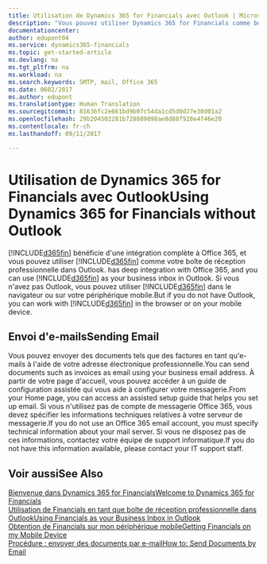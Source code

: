 ```yaml
---
title: Utilisation de Dynamics 365 for Financials avec Outlook | Microsoft Docs
description: "Vous pouvez utiliser Dynamics 365 for Financials comme boîte de réception professionnelle dans Outlook car il est intégré à Office 365, cependant, vous pouvez également l'utiliser sans Outlook dans un navigateur ou sur votre périphérique mobile."
documentationcenter: 
author: edupont04
ms.service: dynamics365-financials
ms.topic: get-started-article
ms.devlang: na
ms.tgt_pltfrm: na
ms.workload: na
ms.search.keywords: SMTP, mail, Office 365
ms.date: 0602/2017
ms.author: edupont
ms.translationtype: Human Translation
ms.sourcegitcommit: 81636fc2e661bd9b07c54da1cd5d0d27e30d01a2
ms.openlocfilehash: 29b204502281b728889098ae8d88f928e4f46e20
ms.contentlocale: fr-ch
ms.lasthandoff: 09/11/2017

---
```

# <a name="using-dynamics-365-for-financials-without-outlook"></a><span data-ttu-id="c19e4-103">Utilisation de Dynamics 365 for Financials avec Outlook</span><span class="sxs-lookup"><span data-stu-id="c19e4-103">Using Dynamics 365 for Financials without Outlook</span></span>
[!INCLUDE[d365fin](includes/d365fin_md.md)]<span data-ttu-id="c19e4-104"> bénéficie d'une intégration complète à Office 365, et vous pouvez utiliser [!INCLUDE[d365fin](includes/d365fin_md.md)] comme votre boîte de réception professionnelle dans Outlook.</span><span class="sxs-lookup"><span data-stu-id="c19e4-104"> has deep integration with Office 365, and you can use [!INCLUDE[d365fin](includes/d365fin_md.md)] as your business inbox in Outlook.</span></span> <span data-ttu-id="c19e4-105">Si vous n'avez pas Outlook, vous pouvez utiliser [!INCLUDE[d365fin](includes/d365fin_md.md)] dans le navigateur ou sur votre périphérique mobile.</span><span class="sxs-lookup"><span data-stu-id="c19e4-105">But if you do not have Outlook, you can work with [!INCLUDE[d365fin](includes/d365fin_md.md)] in the browser or on your mobile device.</span></span>  

## <a name="sending-email"></a><span data-ttu-id="c19e4-106">Envoi d'e-mails</span><span class="sxs-lookup"><span data-stu-id="c19e4-106">Sending Email</span></span>
<span data-ttu-id="c19e4-107">Vous pouvez envoyer des documents tels que des factures en tant qu'e-mails à l'aide de votre adresse électronique professionnelle.</span><span class="sxs-lookup"><span data-stu-id="c19e4-107">You can send documents such as invoices as email using your business email address.</span></span> <span data-ttu-id="c19e4-108">À partir de votre page d'accueil, vous pouvez accéder à un guide de configuration assistée qui vous aide à configurer votre messagerie.</span><span class="sxs-lookup"><span data-stu-id="c19e4-108">From your Home page, you can access an assisted setup guide that helps you set up email.</span></span> <span data-ttu-id="c19e4-109">Si vous n'utilisez pas de compte de messagerie Office 365, vous devez spécifier les informations techniques relatives à votre serveur de messagerie.</span><span class="sxs-lookup"><span data-stu-id="c19e4-109">If you do not use an Office 365 email account, you must specify technical information about your mail server.</span></span> <span data-ttu-id="c19e4-110">Si vous ne disposez pas de ces informations, contactez votre équipe de support informatique.</span><span class="sxs-lookup"><span data-stu-id="c19e4-110">If you do not have this information available, please contact your IT support staff.</span></span>  


## <a name="see-also"></a><span data-ttu-id="c19e4-111">Voir aussi</span><span class="sxs-lookup"><span data-stu-id="c19e4-111">See Also</span></span>
[<span data-ttu-id="c19e4-112">Bienvenue dans Dynamics 365 for Financials</span><span class="sxs-lookup"><span data-stu-id="c19e4-112">Welcome to Dynamics 365 for Financials</span></span>](index.md)  
[<span data-ttu-id="c19e4-113">Utilisation de Financials en tant que boîte de réception professionnelle dans Outlook</span><span class="sxs-lookup"><span data-stu-id="c19e4-113">Using Financials as your Business Inbox in Outlook</span></span>](madeira-outlook.md)  
[<span data-ttu-id="c19e4-114">Obtention de Financials sur mon périphérique mobile</span><span class="sxs-lookup"><span data-stu-id="c19e4-114">Getting Financials on my Mobile Device</span></span>](install-mobile-app.md)  
[<span data-ttu-id="c19e4-115">Procédure : envoyer des documents par e-mail</span><span class="sxs-lookup"><span data-stu-id="c19e4-115">How to: Send Documents by Email</span></span>](ui-how-send-documents-email.md)

